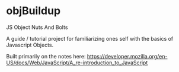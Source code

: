 # objBuildup
JS Object Nuts And Bolts

A guide / tutorial project for familiarizing ones self with the basics of Javascript Objects.

Built primarily on the notes here:
https://developer.mozilla.org/en-US/docs/Web/JavaScript/A_re-introduction_to_JavaScript
